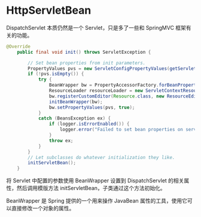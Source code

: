 # HttpServletBean

DispatchServlet 本质仍然是一个 Servlet，只是多了一些和 SpringMVC 框架有关的功能。


```java
@Override
	public final void init() throws ServletException {

		// Set bean properties from init parameters.
		PropertyValues pvs = new ServletConfigPropertyValues(getServletConfig(), this.requiredProperties);
		if (!pvs.isEmpty()) {
			try {
				BeanWrapper bw = PropertyAccessorFactory.forBeanPropertyAccess(this);
				ResourceLoader resourceLoader = new ServletContextResourceLoader(getServletContext());
				bw.registerCustomEditor(Resource.class, new ResourceEditor(resourceLoader, getEnvironment()));
				initBeanWrapper(bw);
				bw.setPropertyValues(pvs, true);
			}
			catch (BeansException ex) {
				if (logger.isErrorEnabled()) {
					logger.error("Failed to set bean properties on servlet '" + getServletName() + "'", ex);
				}
				throw ex;
			}
		}
		// Let subclasses do whatever initialization they like.
		initServletBean();
	}
```

将 Servlet 中配置的参数使用 BeanWrapper 设置到 DispatchServlet 的相关属性，然后调用模版方法 initServletBean，子类通过这个方法初始化。

BeanWrapper 是 Spring 提供的一个用来操作 JavaBean 属性的工具，使用它可以直接修改一个对象的属性。

